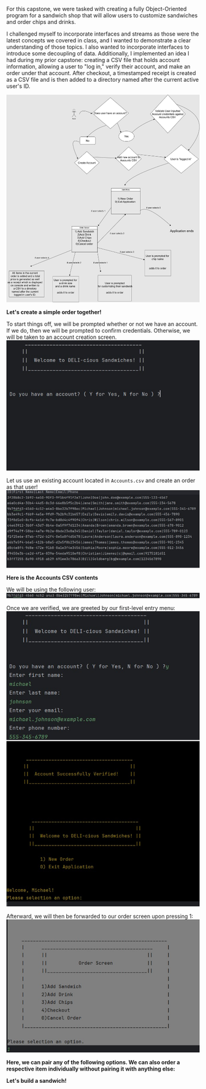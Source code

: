 For this capstone, we were tasked with creating a fully Object-Oriented program for a sandwich shop that will allow users to customize sandwiches and order chips and drinks.

I challenged myself to incorporate interfaces and streams as those were the latest concepts we covered in class, and I wanted to demonstrate a clear understanding of those topics. I also wanted to incorporate interfaces to introduce some decoupling of data. Additionally, I implemented an idea I had during my prior capstone: creating a CSV file that holds account information, allowing a user to "log in," verify their account, and make an order under that account. After checkout, a timestamped receipt is created as a CSV file and is then added to a directory named after the current active user's ID.

![Capstone 2 diagram](https://github.com/SirChristianJ/DELI-ciousv2/blob/main/capstone2diagram%20(1).jpg)

**Let's create a simple order together!**

To start things off, we will be prompted whether or not we have an account. If we do, then we will be prompted to confirm credentials. Otherwise, we will be taken to an account creation screen.
![intro screen](https://github.com/SirChristianJ/DELI-ciousv2/blob/main/capstone2pic1.jpg)

Let us use an existing account located in `Accounts.csv` and create an order as that user!
![accounts csv](https://github.com/SirChristianJ/DELI-ciousv2/blob/main/capstone2pic2.jpg)

**Here is the Accounts CSV contents**

We will be using the following user:
![example user](https://github.com/SirChristianJ/DELI-ciousv2/blob/main/capstone2pic15.jpg)

Once we are verified, we are greeted by our first-level entry menu:
![logging in](https://github.com/SirChristianJ/DELI-ciousv2/blob/main/capstone2pic3.jpg)
![account verified](https://github.com/SirChristianJ/DELI-ciousv2/blob/main/capstone2pic4.jpg)

Afterward, we will then be forwarded to our order screen upon pressing 1:
![order screen](https://github.com/SirChristianJ/DELI-ciousv2/blob/main/capstone2pic5.jpg)

**Here, we can pair any of the following options. We can also order a respective item individually without pairing it with anything else:**

**Let's build a sandwich!**




